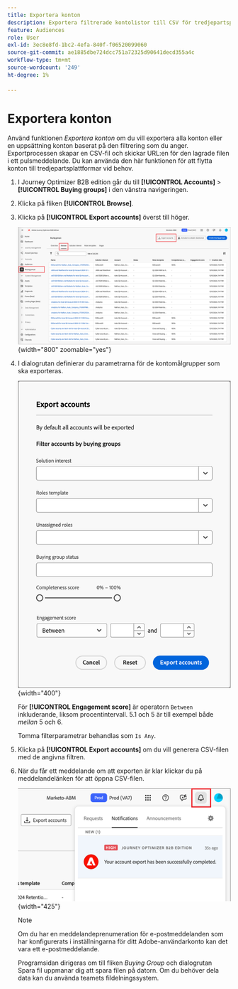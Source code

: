 ```yaml
---
title: Exportera konton
description: Exportera filtrerade kontolistor till CSV för tredjepartsplattformar med inköpsgrupper och filter för engagemangspoäng i Journey Optimizer B2B edition.
feature: Audiences
role: User
exl-id: 3ec8e8fd-1bc2-4efa-840f-f06520099060
source-git-commit: ae1885dbe724dcc751a72325d90641decd355a4c
workflow-type: tm+mt
source-wordcount: '249'
ht-degree: 1%

---
```


# Exportera konton

Använd funktionen _Exportera konton_ om du vill exportera alla konton eller en uppsättning konton baserat på den filtrering som du anger. Exportprocessen skapar en CSV-fil och skickar URL:en för den lagrade filen i ett pulsmeddelande. Du kan använda den här funktionen för att flytta konton till tredjepartsplattformar vid behov.

1. I Journey Optimizer B2B edition går du till **[!UICONTROL Accounts]** > **[!UICONTROL Buying groups]** i den vänstra navigeringen.

1. Klicka på fliken **[!UICONTROL Browse]**.  

1. Klicka på **[!UICONTROL Export accounts]** överst till höger.

   ![Redigera kontoinformation](./assets/export-accounts.png){width="800" zoomable="yes"}

1. I dialogrutan definierar du parametrarna för de kontomålgrupper som ska exporteras.

   ![Ange filtrering av kontomepubliken](./assets/export-accounts-dialog.png){width="400"}

   För **[!UICONTROL Engagement score]** är operatorn `Between` inkluderande, liksom procentintervall. 5.1 och 5 är till exempel både _mellan_ 5 och 6.

   Tomma filterparametrar behandlas som `Is Any`.

1. Klicka på **[!UICONTROL Export accounts]** om du vill generera CSV-filen med de angivna filtren.

1. När du får ett meddelande om att exporten är klar klickar du på meddelandelänken för att öppna CSV-filen.

   ![Klicka på meddelandet om du vill hämta CSV-filen för den exporterade kontolistan](./assets/export-accounts-notification.png){width="425"}

   >[!NOTE]
   >
   >Om du har en meddelandeprenumeration för e-postmeddelanden som har konfigurerats i inställningarna för ditt Adobe-användarkonto kan det vara ett e-postmeddelande.

   Programsidan dirigeras om till fliken _Buying Group_ och dialogrutan Spara fil uppmanar dig att spara filen på datorn. Om du behöver dela data kan du använda teamets fildelningssystem.
